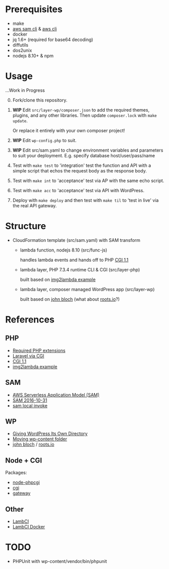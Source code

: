 
# Prerequisites

- make
- [aws sam cli][] & [aws cli][] 
- docker
- jq 1.6+ (required for base64 decoding)
- diffutils
- dos2unix
- nodejs 8.10+ & npm

# Usage

...Work in Progress

0. Fork/clone this repository. 

1. **WIP** Edit `src/layer-wp/composer.json` to add the required themes, 
   plugins, and any other libraries. Then update `composer.lock` with 
   `make update`.
   
   Or replace it entirely with your own composer project!
   
2. **WIP** Edit `wp-config.php` to suit.    

3. **WIP** Edit src/sam.yaml to change environment variables and parameters
   to suit your deployment. E.g. specify database host/user/pass/name

4. Test with `make test` to 'integration' test the function and API with 
   a simple script that echos the request body as the response body.  

5. Test with `make int` to 'acceptance' test via AP with the same echo script.

5. Test with `make acc` to 'acceptance' test via API with WordPress.

5. Deploy with `make deploy` and then test with `make til` to 'test in 
   live' via the real API gateway.

# Structure

- CloudFormation template (src/sam.yaml) with SAM transform
  - lambda function, nodejs 8.10 (src/func-js)
    
    handles lambda events and hands off to PHP [CGI 1.1]
    
  - lambda layer, PHP 7.3.4 runtime CLI & CGI (src/layer-php)
  
    built based on [img2lambda example]
    
  - lambda layer, composer managed WordPress app (src/layer-wp)
  
    built based on [john bloch] (what about [roots.io][]?)

# References

## PHP
- [Required PHP extensions][]
- [Laravel via CGI][]
- [CGI 1.1][]
- [img2lambda example][]

## SAM
- [AWS Serverless Application Model (SAM)][]
- [SAM 2016-10-31][]
- [sam local invoke][]

## WP

- [Giving WordPress Its Own Directory][]
- [Moving wp-content folder][]
- [john bloch][] / [roots.io][]

## Node + CGI

Packages:

- [node-phpcgi][]
- [cgi][]
- [gateway][]

[node-phpcgi]: https://www.npmjs.com/package/node-phpcgi
[cgi]: https://www.npmjs.com/package/cgi
[gateway]: https://www.npmjs.com/package/gateway

## Other 

- [LambCI][]
- [LambCI Docker][]

# TODO 

- PHPUnit with wp-content/vendor/bin/phpunit



[aws cli]: https://github.com/aws/aws-cli
[aws sam cli]: https://github.com/awslabs/aws-sam-cli
[aws lambda]: https://aws.amazon.com/blogs/compute/upcoming-updates-to-the-aws-lambda-execution-environment/

[Required PHP extensions]: https://make.wordpress.org/hosting/handbook/handbook/server-environment/#php-extensions
[Laravel via CGI]: https://cwhite.me/hosting-a-laravel-application-on-aws-lambda/
[CGI 1.1]: https://tools.ietf.org/html/rfc3875
[img2lambda example]: https://github.com/awslabs/aws-lambda-container-image-converter/blob/master/example

[AWS Serverless Application Model (SAM)]: https://github.com/awslabs/serverless-application-model
[SAM 2016-10-31]: https://github.com/awslabs/serverless-application-model/blob/master/versions/2016-10-31.md
[sam local invoke]: https://docs.aws.amazon.com/serverless-application-model/latest/developerguide/sam-cli-command-reference-sam-local-invoke.html]

[john bloch]: https://code.johnpbloch.com/category/wordpress/
[roots.io]: https://roots.io/announcing-the-roots-wordpress-composer-package/
[Giving WordPress Its Own Directory]: https://codex.wordpress.org/Giving_WordPress_Its_Own_Directory
[Moving wp-content folder]: https://codex.wordpress.org/Editing_wp-config.php#Moving_wp-content_folder

[LambCI]: https://github.com/lambci/lambci#php
[LambCI Docker]: https://github.com/lambci/docker-lambda